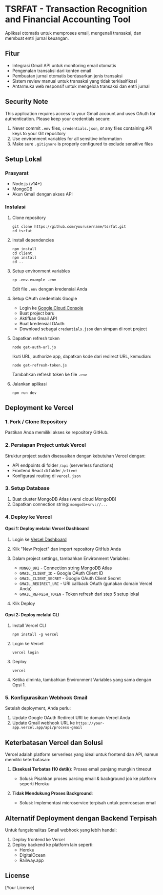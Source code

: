 # TSRFAT - Transaction Recognition and Financial Accounting Tool

Aplikasi otomatis untuk memproses email, mengenali transaksi, dan membuat entri jurnal keuangan.

## Fitur

- Integrasi Gmail API untuk monitoring email otomatis
- Pengenalan transaksi dari konten email
- Pembuatan jurnal otomatis berdasarkan jenis transaksi
- Sistem review manual untuk transaksi yang tidak terklasifikasi
- Antarmuka web responsif untuk mengelola transaksi dan entri jurnal

## Security Note

This application requires access to your Gmail account and uses OAuth for authentication. Please keep your credentials secure:

1. Never commit `.env` files, `credentials.json`, or any files containing API keys to your Git repository
2. Use environment variables for all sensitive information
3. Make sure `.gitignore` is properly configured to exclude sensitive files

## Setup Lokal

### Prasyarat

- Node.js (v14+)
- MongoDB
- Akun Gmail dengan akses API

### Instalasi

1. Clone repository
   ```
   git clone https://github.com/yourusername/tsrfat.git
   cd tsrfat
   ```

2. Install dependencies
   ```
   npm install
   cd client
   npm install
   cd ..
   ```

3. Setup environment variables
   ```
   cp .env.example .env
   ```
   Edit file `.env` dengan kredensial Anda

4. Setup OAuth credentials Google
   - Login ke [Google Cloud Console](https://console.cloud.google.com/)
   - Buat project baru
   - Aktifkan Gmail API
   - Buat kredensial OAuth
   - Download sebagai `credentials.json` dan simpan di root project

5. Dapatkan refresh token
   ```
   node get-auth-url.js
   ```
   Ikuti URL, authorize app, dapatkan kode dari redirect URL, kemudian:
   ```
   node get-refresh-token.js
   ```
   Tambahkan refresh token ke file `.env`

6. Jalankan aplikasi
   ```
   npm run dev
   ```

## Deployment ke Vercel

### 1. Fork / Clone Repository

Pastikan Anda memiliki akses ke repository GitHub.

### 2. Persiapan Project untuk Vercel

Struktur project sudah disesuaikan dengan kebutuhan Vercel dengan:
- API endpoints di folder `/api` (serverless functions)
- Frontend React di folder `/client`
- Konfigurasi routing di `vercel.json`

### 3. Setup Database

1. Buat cluster MongoDB Atlas (versi cloud MongoDB)
2. Dapatkan connection string: `mongodb+srv://...`

### 4. Deploy ke Vercel

#### Opsi 1: Deploy melalui Vercel Dashboard

1. Login ke [Vercel Dashboard](https://vercel.com/)
2. Klik "New Project" dan import repository GitHub Anda
3. Dalam project settings, tambahkan Environment Variables:
   - `MONGO_URI` - Connection string MongoDB Atlas 
   - `GMAIL_CLIENT_ID` - Google OAuth Client ID
   - `GMAIL_CLIENT_SECRET` - Google OAuth Client Secret
   - `GMAIL_REDIRECT_URI` - URI callback OAuth (gunakan domain Vercel Anda)
   - `GMAIL_REFRESH_TOKEN` - Token refresh dari step 5 setup lokal

4. Klik Deploy

#### Opsi 2: Deploy melalui CLI

1. Install Vercel CLI
   ```
   npm install -g vercel
   ```

2. Login ke Vercel
   ```
   vercel login
   ```

3. Deploy
   ```
   vercel
   ```

4. Ketika diminta, tambahkan Environment Variables yang sama dengan Opsi 1.

### 5. Konfigurasikan Webhook Gmail

Setelah deployment, Anda perlu:

1. Update Google OAuth Redirect URI ke domain Vercel Anda
2. Update Gmail webhook URL ke `https://your-app.vercel.app/api/process-gmail`

## Keterbatasan Vercel dan Solusi

Vercel adalah platform serverless yang ideal untuk frontend dan API, namun memiliki keterbatasan:

1. **Eksekusi Terbatas (10 detik)**: Proses email panjang mungkin timeout
   - Solusi: Pisahkan proses parsing email & background job ke platform seperti Heroku

2. **Tidak Mendukung Proses Background**:
   - Solusi: Implementasi microservice terpisah untuk pemrosesan email

## Alternatif Deployment dengan Backend Terpisah

Untuk fungsionalitas Gmail webhook yang lebih handal:

1. Deploy frontend ke Vercel
2. Deploy backend ke platform lain seperti:
   - Heroku
   - DigitalOcean
   - Railway.app

## License

[Your License] 